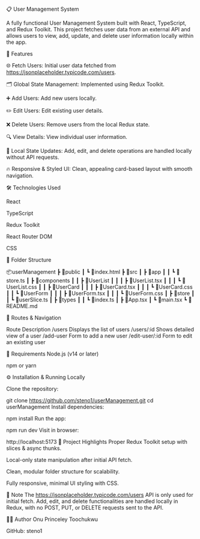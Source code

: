 📋 User Management System


A fully functional User Management System built with React, TypeScript, and Redux Toolkit. This project fetches user data from an external API and allows users to view, add, update, and delete user information locally within the app.


🚀 Features


🌐 Fetch Users: Initial user data fetched from https://jsonplaceholder.typicode.com/users.

🗂️ Global State Management: Implemented using Redux Toolkit.

➕ Add Users: Add new users locally.

✏️ Edit Users: Edit existing user details.

❌ Delete Users: Remove users from the local Redux state.

🔍 View Details: View individual user information.

🔄 Local State Updates: Add, edit, and delete operations are handled locally without API requests.

🔥 Responsive & Styled UI: Clean, appealing card-based layout with smooth navigation.


🛠️ Technologies Used


React

TypeScript

Redux Toolkit

React Router DOM

CSS



📂 Folder Structure

📦userManagement
 ┣ 📂public
 ┃ ┗ 📄index.html
 ┣ 📂src
 ┃ ┣ 📂app
 ┃ ┃ ┗ 📄store.ts
 ┃ ┣ 📂components
 ┃ ┃ ┣ 📂UserList
 ┃ ┃ ┃ ┣ 📄UserList.tsx
 ┃ ┃ ┃ ┗ 📄UserList.css
 ┃ ┃ ┣ 📂UserCard
 ┃ ┃ ┃ ┣ 📄UserCard.tsx
 ┃ ┃ ┃ ┗ 📄UserCard.css
 ┃ ┃ ┗ 📂UserForm
 ┃ ┃ ┃ ┣ 📄UserForm.tsx
 ┃ ┃ ┃ ┗ 📄UserForm.css
 ┃ ┣ 📂store
 ┃ ┃ ┗ 📄userSlice.ts
 ┃ ┣ 📂types
 ┃ ┃ ┗ 📄index.ts
 ┃ ┣ 📄App.tsx
 ┃ ┗ 📄main.tsx
 ┗ 📄README.md


🚦 Routes & Navigation



Route	Description
/users	Displays the list of users
/users/:id	Shows detailed view of a user
/add-user	Form to add a new user
/edit-user/:id	Form to edit an existing user

📌 Requirements
Node.js (v14 or later)

npm or yarn

⚙️ Installation & Running Locally


Clone the repository:

git clone https://github.com/steno1/userManagement.git
cd userManagement
Install dependencies:

npm install
Run the app:

npm run dev
Visit in browser:

http://localhost:5173
🌟 Project Highlights
Proper Redux Toolkit setup with slices & async thunks.

Local-only state manipulation after initial API fetch.

Clean, modular folder structure for scalability.

Fully responsive, minimal UI styling with CSS.


📝 Note
The https://jsonplaceholder.typicode.com/users API is only used for initial fetch. Add, edit, and delete functionalities are handled locally in Redux, with no POST, PUT, or DELETE requests sent to the API.


👨‍💻 Author
Onu Princeley Toochukwu

GitHub: steno1
